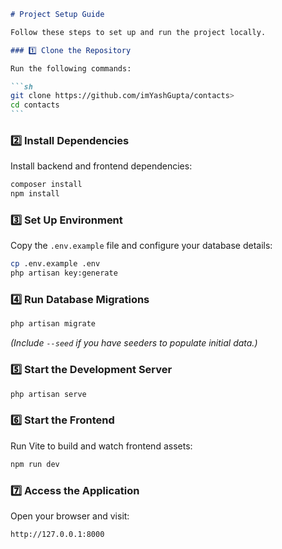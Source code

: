 ````md
# Project Setup Guide

Follow these steps to set up and run the project locally.

### 1️⃣ Clone the Repository

Run the following commands:

```sh
git clone https://github.com/imYashGupta/contacts>
cd contacts
```
````

### 2️⃣ Install Dependencies

Install backend and frontend dependencies:

```sh
composer install
npm install
```

### 3️⃣ Set Up Environment

Copy the `.env.example` file and configure your database details:

```sh
cp .env.example .env
php artisan key:generate
```

### 4️⃣ Run Database Migrations

```sh
php artisan migrate
```

_(Include `--seed` if you have seeders to populate initial data.)_

### 5️⃣ Start the Development Server

```sh
php artisan serve
```

### 6️⃣ Start the Frontend

Run Vite to build and watch frontend assets:

```sh
npm run dev
```

### 7️⃣ Access the Application

Open your browser and visit:

```
http://127.0.0.1:8000
```
